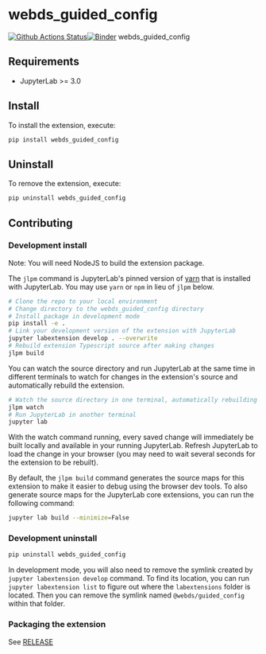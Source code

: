 # webds_guided_config

[![Github Actions Status](https://github.com/nilcyttocs/webds_guided_config/workflows/Build/badge.svg)](https://github.com/nilcyttocs/webds_guided_config/actions/workflows/build.yml)[![Binder](https://mybinder.org/badge_logo.svg)](https://mybinder.org/v2/gh/nilcyttocs/webds_guided_config/main?urlpath=lab)
webds_guided_config

## Requirements

- JupyterLab >= 3.0

## Install

To install the extension, execute:

```bash
pip install webds_guided_config
```

## Uninstall

To remove the extension, execute:

```bash
pip uninstall webds_guided_config
```

## Contributing

### Development install

Note: You will need NodeJS to build the extension package.

The `jlpm` command is JupyterLab's pinned version of
[yarn](https://yarnpkg.com/) that is installed with JupyterLab. You may use
`yarn` or `npm` in lieu of `jlpm` below.

```bash
# Clone the repo to your local environment
# Change directory to the webds_guided_config directory
# Install package in development mode
pip install -e .
# Link your development version of the extension with JupyterLab
jupyter labextension develop . --overwrite
# Rebuild extension Typescript source after making changes
jlpm build
```

You can watch the source directory and run JupyterLab at the same time in different terminals to watch for changes in the extension's source and automatically rebuild the extension.

```bash
# Watch the source directory in one terminal, automatically rebuilding when needed
jlpm watch
# Run JupyterLab in another terminal
jupyter lab
```

With the watch command running, every saved change will immediately be built locally and available in your running JupyterLab. Refresh JupyterLab to load the change in your browser (you may need to wait several seconds for the extension to be rebuilt).

By default, the `jlpm build` command generates the source maps for this extension to make it easier to debug using the browser dev tools. To also generate source maps for the JupyterLab core extensions, you can run the following command:

```bash
jupyter lab build --minimize=False
```

### Development uninstall

```bash
pip uninstall webds_guided_config
```

In development mode, you will also need to remove the symlink created by `jupyter labextension develop`
command. To find its location, you can run `jupyter labextension list` to figure out where the `labextensions`
folder is located. Then you can remove the symlink named `@webds/guided_config` within that folder.

### Packaging the extension

See [RELEASE](RELEASE.md)
